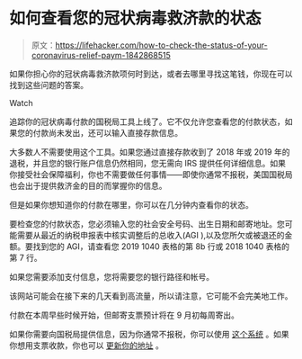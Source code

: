 # 如何查看您的冠状病毒救济款的状态

> 原文：<https://lifehacker.com/how-to-check-the-status-of-your-coronavirus-relief-paym-1842868515>

如果你担心你的冠状病毒救济款项何时到达，或者去哪里寻找这笔钱，你现在可以找到这些问题的答案。

Watch

追踪你的冠状病毒付款的国税局工具上线了。它不仅允许您查看您的付款状态，如果您的付款尚未发出，还可以输入直接存款信息。

大多数人不需要使用这个工具。如果您通过直接存款收到了 2018 年或 2019 年的退税，并且您的银行账户信息仍然相同，您无需向 IRS 提供任何详细信息。如果你接受社会保障福利，你也不需要做任何事情——即使你通常不报税，美国国税局也会出于提供救济金的目的而掌握你的信息。

但是如果你想知道你的付款在哪里，你可以在几分钟内查看你的状态。

要检查您的付款状态，您必须输入您的社会安全号码、出生日期和邮寄地址。您可能需要从最近的纳税申报表中核实调整后的总收入(AGI ),以及您所欠或被退还的金额。要找到您的 AGI，请查看您 2019 1040 表格的第 8b 行或 2018 1040 表格的第 7 行。

如果您需要添加支付信息，您将需要您的银行路径和帐号。

该网站可能会在接下来的几天看到高流量，所以请注意，它可能不会完美地工作。

付款在本周早些时候开始，但邮寄支票预计将在 9 月初每周寄出。

如果你需要向国税局提供信息，因为你通常不报税，你可以使用 [这个系统](https://www.irs.gov/coronavirus/non-filers-enter-payment-info-here) 。如果你想用支票收款，你也可以 [更新你的地址](https://www.irs.gov/taxtopics/tc157) 。